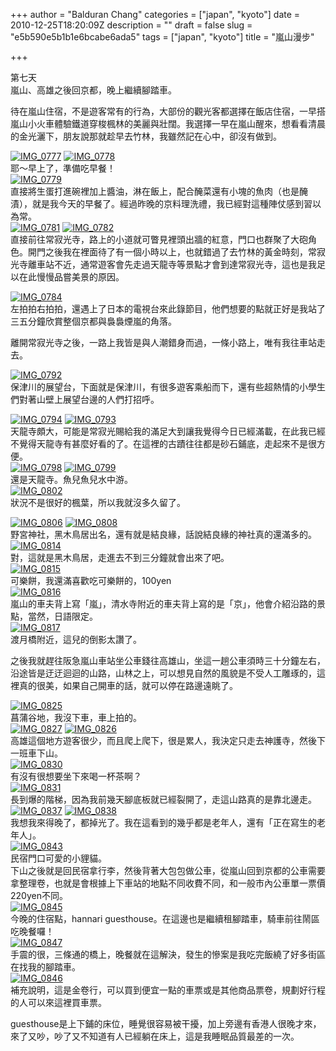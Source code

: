 +++
author = "Balduran Chang"
categories = ["japan", "kyoto"]
date = 2010-12-25T18:20:09Z
description = ""
draft = false
slug = "e5b590e5b1b1e6bcabe6ada5"
tags = ["japan", "kyoto"]
title = "嵐山漫步"

+++


第七天  
 嵐山、高雄之後回京都，晚上繼續腳踏車。

待在嵐山住宿，不是遊客常有的行為，大部份的觀光客都選擇在飯店住宿，一早搭嵐山小火車體驗鐵道穿梭楓林的美麗與壯闊。我選擇一早在嵐山醒來，想看看清晨的金光灑下，朋友說那就趁早去竹林，我雖然記在心中，卻沒有做到。

[![IMG_0777](http://farm6.static.flickr.com/5087/5223085987_3a495235dd_m.jpg)](http://www.flickr.com/photos/balduran/5223085987/ "IMG_0777 by balduran, on Flickr") [![IMG_0778](http://farm6.static.flickr.com/5081/5223683564_d57b050cab_m.jpg)](http://www.flickr.com/photos/balduran/5223683564/ "IMG_0778 by balduran, on Flickr")  
 耶～早上了，準備吃早餐！  
[![IMG_0779](http://farm5.static.flickr.com/4148/5223087865_0163242812_m.jpg)](http://www.flickr.com/photos/balduran/5223087865/ "IMG_0779 by balduran, on Flickr")  
 直接將生蛋打進碗裡加上醬油，淋在飯上，配合醃菜還有小塊的魚肉（也是醃漬），就是我今天的早餐了。經過昨晚的京料理洗禮，我已經對這種陣仗感到習以為常。  
[![IMG_0781](http://farm6.static.flickr.com/5130/5223090931_7b55e7f44e_m.jpg)](http://www.flickr.com/photos/balduran/5223090931/ "IMG_0781 by balduran, on Flickr") [![IMG_0782](http://farm6.static.flickr.com/5208/5223092059_dbbfebe34f_m.jpg)](http://www.flickr.com/photos/balduran/5223092059/ "IMG_0782 by balduran, on Flickr")  
 直接前往常寂光寺，路上的小道就可瞥見裡頭出牆的紅意，門口也群聚了大砲角色。開門之後我在裡面待了有一個小時以上，也就錯過了去竹林的黃金時刻，常寂光寺離車站不近，通常遊客會先走過天龍寺等景點才會到達常寂光寺，這也是我足以在此慢慢品嘗美景的原因。

[![IMG_0784](http://farm5.static.flickr.com/4088/5223095987_0a9d4942cf_m.jpg)](http://www.flickr.com/photos/balduran/5223095987/ "IMG_0784 by balduran, on Flickr")  
 左拍拍右拍拍，還遇上了日本的電視台來此錄節目，他們想要的點就正好是我站了三五分鐘欣賞整個京都與裊裊煙嵐的角落。

離開常寂光寺之後，一路上我皆是與人潮錯身而過，一條小路上，唯有我往車站走去。

[![IMG_0792](http://farm5.static.flickr.com/4128/5223699532_85fdf04816_m.jpg)](http://www.flickr.com/photos/balduran/5223699532/ "IMG_0792 by balduran, on Flickr")  
 保津川的展望台，下面就是保津川，有很多遊客乘船而下，還有些超熱情的小學生們對著山壁上展望台邊的人們打招呼。

[![IMG_0794](http://farm6.static.flickr.com/5046/5223104927_54474b3794_m.jpg)](http://www.flickr.com/photos/balduran/5223104927/ "IMG_0794 by balduran, on Flickr") [![IMG_0793](http://farm6.static.flickr.com/5129/5223700776_a1e2a15363_m.jpg)](http://www.flickr.com/photos/balduran/5223700776/ "IMG_0793 by balduran, on Flickr")  
 天龍寺頗大，可能是常寂光賜給我的滿足大到讓我覺得今日已經滿載，在此我已經不覺得天龍寺有甚麼好看的了。在這裡的古蹟往往都是砂石鋪底，走起來不是很方便。  
[![IMG_0798](http://farm6.static.flickr.com/5127/5223108027_c7690b8fd1_m.jpg)](http://www.flickr.com/photos/balduran/5223108027/ "IMG_0798 by balduran, on Flickr") [![IMG_0799](http://farm5.static.flickr.com/4092/5223109097_6863380af2_m.jpg)](http://www.flickr.com/photos/balduran/5223109097/ "IMG_0799 by balduran, on Flickr")  
 還是天龍寺。魚兒魚兒水中游。  
[![IMG_0802](http://farm5.static.flickr.com/4128/5223112921_6387fe500e_m.jpg)](http://www.flickr.com/photos/balduran/5223112921/ "IMG_0802 by balduran, on Flickr")  
 狀況不是很好的楓葉，所以我就沒多久留了。

[![IMG_0806](http://farm5.static.flickr.com/4088/5223119135_1d169c5dc5_m.jpg)](http://www.flickr.com/photos/balduran/5223119135/ "IMG_0806 by balduran, on Flickr") [![IMG_0808](http://farm5.static.flickr.com/4083/5223718866_113e48a904_m.jpg)](http://www.flickr.com/photos/balduran/5223718866/ "IMG_0808 by balduran, on Flickr")  
 野宮神社，黑木鳥居出名，還有就是結良緣，話說結良緣的神社真的還滿多的。  
[![IMG_0814](http://farm5.static.flickr.com/4084/5223131713_66f285b33e_m.jpg)](http://www.flickr.com/photos/balduran/5223131713/ "IMG_0814 by balduran, on Flickr")  
 對，這就是黑木鳥居，走進去不到三分鐘就會出來了吧。  
[![IMG_0815](http://farm5.static.flickr.com/4145/5223132635_1fb5207951_m.jpg)](http://www.flickr.com/photos/balduran/5223132635/ "IMG_0815 by balduran, on Flickr")  
 可樂餅，我還滿喜歡吃可樂餅的，100yen  
[![IMG_0816](http://farm6.static.flickr.com/5286/5223731942_e11b57c1cf_m.jpg)](http://www.flickr.com/photos/balduran/5223731942/ "IMG_0816 by balduran, on Flickr")  
 嵐山的車夫背上寫「嵐」，清水寺附近的車夫背上寫的是「京」，他會介紹沿路的景點，當然，日語限定。  
[![IMG_0817](http://farm6.static.flickr.com/5281/5223135903_7ddde3a612_m.jpg)](http://www.flickr.com/photos/balduran/5223135903/ "IMG_0817 by balduran, on Flickr")  
 渡月橋附近，這兒的倒影太讚了。

之後我就趕往阪急嵐山車站坐公車錢往高雄山，坐這一趟公車須時三十分鐘左右，沿途皆是迂迂迴迴的山路，山林之上，可以想見自然的風貌是不受人工雕琢的，這裡真的很美，如果自己開車的話，就可以停在路邊遠眺了。

[![IMG_0825](http://farm6.static.flickr.com/5043/5223145467_b2ab1e4b26_m.jpg)](http://www.flickr.com/photos/balduran/5223145467/ "IMG_0825 by balduran, on Flickr")  
 菖蒲谷地，我沒下車，車上拍的。  
[![IMG_0827](http://farm5.static.flickr.com/4148/5223746188_53cee23995_m.jpg)](http://www.flickr.com/photos/balduran/5223746188/ "IMG_0827 by balduran, on Flickr") [![IMG_0826](http://farm6.static.flickr.com/5042/5223146385_ee938ac5fd_m.jpg)](http://www.flickr.com/photos/balduran/5223146385/ "IMG_0826 by balduran, on Flickr")  
 高雄這個地方遊客很少，而且爬上爬下，很是累人，我決定只走去神護寺，然後下一班車下山。  
[![IMG_0830](http://farm6.static.flickr.com/5201/5223154819_75a53c3f60_m.jpg)](http://www.flickr.com/photos/balduran/5223154819/ "IMG_0830 by balduran, on Flickr")  
 有沒有很想要坐下來喝一杯茶啊？  
[![IMG_0831](http://farm5.static.flickr.com/4108/5223753468_66bc4a2c2f_m.jpg)](http://www.flickr.com/photos/balduran/5223753468/ "IMG_0831 by balduran, on Flickr")  
 長到爆的階梯，因為我前幾天腳底板就已經裂開了，走這山路真的是靠北邊走。  
[![IMG_0837](http://farm6.static.flickr.com/5010/5223165287_3af38e43c5_m.jpg)](http://www.flickr.com/photos/balduran/5223165287/ "IMG_0837 by balduran, on Flickr") [![IMG_0838](http://farm6.static.flickr.com/5126/5223764130_505b405c1f_m.jpg)](http://www.flickr.com/photos/balduran/5223764130/ "IMG_0838 by balduran, on Flickr")  
 我想我來得晚了，都掉光了。我在這看到的幾乎都是老年人，還有「正在寫生的老年人」。  
[![IMG_0843](http://farm5.static.flickr.com/4085/5223174307_c0cb97b949_m.jpg)](http://www.flickr.com/photos/balduran/5223174307/ "IMG_0843 by balduran, on Flickr")  
 民宿門口可愛的小貍貓。  
 下山之後就是回民宿拿行李，然後背著大包包做公車，從嵐山回到京都的公車需要拿整理卷，也就是會根據上下車站的地點不同收費不同，和一般市內公車單一票價220yen不同。  
[![IMG_0845](http://farm5.static.flickr.com/4090/5223176271_7dd4029de2_m.jpg)](http://www.flickr.com/photos/balduran/5223176271/ "IMG_0845 by balduran, on Flickr")  
 今晚的住宿點，hannari guesthouse。在這邊也是繼續租腳踏車，騎車前往鬧區吃晚餐囉！  
[![IMG_0847](http://farm5.static.flickr.com/4088/5223775870_73687b2068_m.jpg)](http://www.flickr.com/photos/balduran/5223775870/ "IMG_0847 by balduran, on Flickr")  
 手震的很，三條通的橋上，晚餐就在這解決，發生的慘案是我吃完飯繞了好多街區在找我的腳踏車。  
[![IMG_0846](http://farm6.static.flickr.com/5083/5223177759_86669a84c3_m.jpg)](http://www.flickr.com/photos/balduran/5223177759/ "IMG_0846 by balduran, on Flickr")  
 補充說明，這是金卷行，可以買到便宜一點的車票或是其他商品票卷，規劃好行程的人可以來這裡買車票。

guesthouse是上下鋪的床位，睡覺很容易被干擾，加上旁邊有香港人很晚才來，來了又吵，吵了又不知道有人已經躺在床上，這是我睡眠品質最差的一次。

